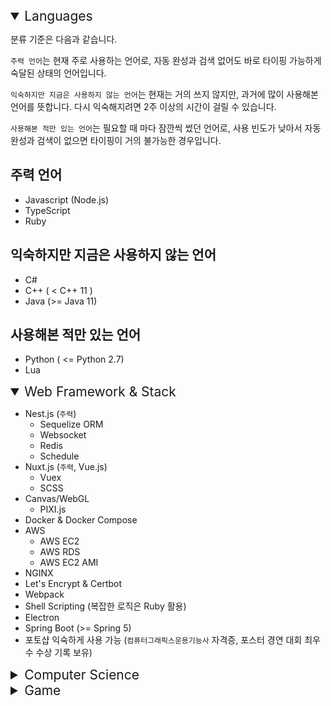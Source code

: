 <details open><summary style="font-size: 1.5em;">Languages</summary>

분류 기준은 다음과 같습니다.

`주력 언어`는 현재 주로 사용하는 언어로, 자동 완성과 검색 없어도 바로 타이핑 가능하게 숙달된 상태의 언어입니다.

`익숙하지만 지금은 사용하지 않는 언어`는 현재는 거의 쓰지 않지만, 과거에 많이 사용해본 언어를 뜻합니다. 다시 익숙해지려면 2주 이상의 시간이 걸릴 수 있습니다.

`사용해본 적만 있는 언어`는 필요할 때 마다 잠깐씩 썼던 언어로, 사용 빈도가 낮아서 자동 완성과 검색이 없으면 타이핑이 거의 불가능한 경우입니다.

## 주력 언어

- Javascript (Node.js)
- TypeScript
- Ruby

## 익숙하지만 지금은 사용하지 않는 언어

- C#
- C++ ( < C++ 11 )
- Java (>= Java 11)

## 사용해본 적만 있는 언어

- Python ( <= Python 2.7)
- Lua

</details>

<details open><summary style="font-size: 1.5em;">Web Framework & Stack</summary>

- Nest.js (`주력`)
  - Sequelize ORM
  - Websocket
  - Redis
  - Schedule
- Nuxt.js (`주력`, Vue.js)
  - Vuex
  - SCSS
- Canvas/WebGL
  - PIXI.js
- Docker & Docker Compose
- AWS
  - AWS EC2
  - AWS RDS
  - AWS EC2 AMI
- NGINX
- Let's Encrypt & Certbot
- Webpack
- Shell Scripting (복잡한 로직은 Ruby 활용)
- Electron
- Spring Boot (>= Spring 5)
- 포토샵 익숙하게 사용 가능 (`컴퓨터그래픽스운용기능사` 자격증, 포스터 경연 대회 최우수 수상 기록 보유)

</details>

<details><summary style="font-size: 1.5em;">Computer Science</summary>

- Vector & Vector Space
  - Dot Product
- Matrix &Linear Transformation
  - 크기 변환(Scale)
  - 회전 변환(Rotation)
- 동차 좌표계(Homogeneous Coordinates)
- 프로세스(Process)
- 쓰레드(Thread)
- 뮤텍스(Mutex) & 세마포어(Semaphore)
- TCP/IP
  - IOCP
- OS
  - PE Header
  - Memory Allocation
  - Memory Paging
  - Context Switching
  - CPU Cache
- Shell
  - Linux (>= Ubuntu Server 20.04)
  - MacOS (>= macOS 11.5)
- 자료 구조(Data Structure)
  - Recursive
  - Stack
  - Queue
  - Heap
  - Binary Tree
  - Linked List
  - Hash Table
  - Binary Search Tree
- 그래픽스 파이프라인(Graphics Pipeline)
  - OpenGL ES 2.0 Shader (Vertex, Fragment)

</details>

<details><summary style="font-size: 1.5em;">Game</summary>

- 유니티 사용 경험 (<= 2014.03)
  - 졸업 작품 (프로그래밍 담당)
- 2D 게임 엔진 설계 가능
  - Renderer (C++ Windows GDI, SDL2, DirectX 9)
  - Sprite
  - Input
  - Graphics
  - Audio
  - Font (Bitmap Font, TrueType Font)
  - Scripting System (Lua)
- 프로그램 개발
  - C# Winform
  - Electron (Node.js)

</details>

